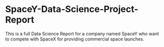 # SpaceY-Data-Science-Project-Report
This is a full Data Science Report for a company named SpaceY who want to compete with SpaceX for providing commercial space launches.
